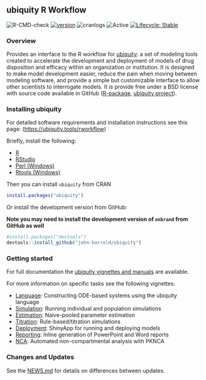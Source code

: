## ubiquity R Workflow 

![R-CMD-check](https://github.com/john-harrold/ubiquity/workflows/R-CMD-check/badge.svg)
[![version](https://www.r-pkg.org/badges/version/ubiquity)](https://CRAN.R-project.org/package=ubiquity)
![cranlogs](https://cranlogs.r-pkg.org/badges/ubiquity) 
![Active](https://www.repostatus.org/badges/latest/active.svg)
[![Lifecycle: Stable](https://img.shields.io/badge/lifecycle-stable-brightgreen.svg)](https://lifecycle.r-lib.org/articles/stages.html)

### Overview  

Provides an interface to the R workflow for [ubiquity](<https://r.ubiquity.tools>): a set of modeling tools created to accelerate the development and deployment of models of drug disposition and efficacy within an organization or institution. It is designed to make model development easier, reduce the pain when moving between modeling software, and provide a simple but customizable interface to allow other scientists to interrogate models. It is provide free under a BSD license with source code available in GitHub ([R-package](https://github.com/john-harrold/ubiquity), [ubiquity project](https://github.com/john-harrold/ubiquity-pkpd)). 


### Installing ubiquity

For detailed software requirements and installation instructions see this page:
(<https://ubiquity.tools/rworkflow>)

Briefly, install the following:

* [R](<https://cran.r-project.org>)
* [RStudio](<https://www.rstudio.com/products/rstudio/>)
* [Perl (Windows)](<https://strawberryperl.com/>)
* [Rtools (Windows)](<https://cran.r-project.org/bin/windows/Rtools/>)

Then you can install `ubiquity` from CRAN

```r
install.packages("ubiquity") 
```

Or install the development version from GitHub:

**Note you may need to install the development version of `onbrand` from GitHub as well**

```r
#install.packages("devtools") 
devtools::install_github("john-harrold/ubiquity")
```

### Getting started

For full documentation the [ubiquity vignettes and manuals](<https://r.ubiquity.tools/>) are available.

For more information on specific tasks see the following vignettes: 

* [Language](https://r.ubiquity.tools/articles/Language.html): Constructing ODE-based systems using the ubiquity language
* [Simulation](https://r.ubiquity.tools/articles/Simulation.html): Running individual and population simulations
* [Estimation](https://r.ubiquity.tools/articles/Estimation.html):  Naive-pooled parameter estimation
* [Titration](https://r.ubiquity.tools/articles/Titration.html): Rule-based/titration simulations
* [Deployment](https://r.ubiquity.tools/articles/Deployment.html):  ShinyApp for running and deploying models
* [Reporting](https://r.ubiquity.tools/articles/Reporting.html): Inline generation of PowerPoint and Word reports
* [NCA](https://r.ubiquity.tools/articles/NCA.html):
Automated non-compartmental analysis with PKNCA

### Changes and Updates
See the [NEWS.md](https://github.com/john-harrold/ubiquity/blob/master/NEWS.md) for details on differences between updates.

